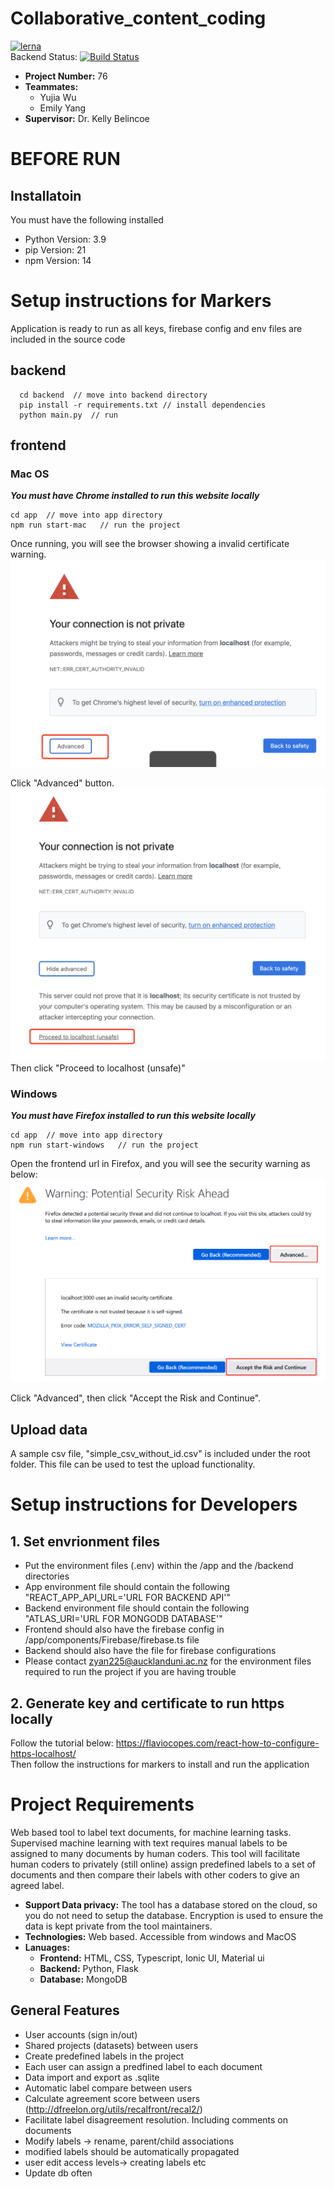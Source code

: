 # Collaborative_content_coding
[![lerna](https://img.shields.io/badge/maintained%20with-lerna-cc00ff.svg)](https://lerna.js.org/)  
Backend Status: [![Build Status](https://travis-ci.org/zyan225/Collaborative_content_coding.svg?branch=master)](https://travis-ci.org/zyan225/Collaborative_content_coding)

- **Project Number:** 76
- **Teammates:** 
  - Yujia Wu
  - Emily Yang
- **Supervisor:** Dr. Kelly Belincoe

# BEFORE RUN

## Installatoin
You must have the following installed
- Python Version: 3.9
- pip Version: 21
- npm Version: 14

# Setup instructions for Markers 
Application is ready to run as all keys, firebase config and env files are included in the source code
## backend
```
  cd backend  // move into backend directory
  pip install -r requirements.txt // install dependencies
  python main.py  // run
```

## frontend
### Mac OS
***You must have Chrome installed to run this website locally***

```
cd app  // move into app directory
npm run start-mac   // run the project   
```
Once running, you will see the browser showing a invalid certificate warning.   
![Chrome invalid certificate warning](./images/mac-1.png)

Click "Advanced" button.
![Chrome invalid certificate warning](./images/mac-2.png)
Then click "Proceed to localhost (unsafe)" 

### Windows
***You must have Firefox installed to run this website locally***
```
cd app  // move into app directory
npm run start-windows   // run the project   
```
Open the frontend url in Firefox, and you will see the security warning as below:
![Firefox invalid certificate warning](./images/firefox.png)

Click "Advanced", then click "Accept the Risk and Continue".    

## Upload data
A sample csv file, "simple_csv_without_id.csv" is included under the root folder. This file can be used to test the upload functionality. 

# Setup instructions for Developers 
## 1. Set envrionment files
- Put the environment files (.env) within the /app and the /backend directories
- App environment file should contain the following "REACT_APP_API_URL='URL FOR BACKEND API'"
- Backend environment file should contain the following "ATLAS_URI='URL FOR MONGODB DATABASE'"
- Frontend should also have the firebase config in /app/components/Firebase/firebase.ts file 
- Backend should also have the file for firebase configurations
- Please contact zyan225@aucklanduni.ac.nz for the environment files required to run the project if you are having trouble

## 2. Generate key and certificate to run https locally
Follow the tutorial below:
https://flaviocopes.com/react-how-to-configure-https-localhost/   
Then follow the instructions for markers to install and run the application

# Project Requirements
Web based tool to label text documents, for machine learning tasks. Supervised machine learning with text requires manual labels to be assigned to many documents by human coders. This tool will facilitate human coders to privately (still online) assign predefined labels to a set of documents and then compare their labels with other coders to give an agreed label.

-  **Support Data privacy:** The tool has a database stored on the cloud, so you do not need to setup the database. Encryption is used to ensure the data is kept private from the tool maintainers.
- **Technologies:** Web based. Accessible from windows and MacOS
- **Lanuages:**
  - **Frontend:** HTML, CSS, Typescript, Ionic UI, Material ui
  - **Backend:** Python, Flask
  - **Database:** MongoDB

## General Features
- User accounts (sign in/out)
- Shared projects (datasets) between users
- Create predefined labels in the project
- Each user can assign a predfined label to each document
- Data import and export as .sqlite 
- Automatic label compare between users
- Calculate agreement score between users (http://dfreelon.org/utils/recalfront/recal2/)
- Facilitate label disagreement resolution. Including comments on documents
- Modify labels -> rename, parent/child associations 
- modified labels should be automatically propagated
- user edit access levels-> creating labels etc
- Update db often
